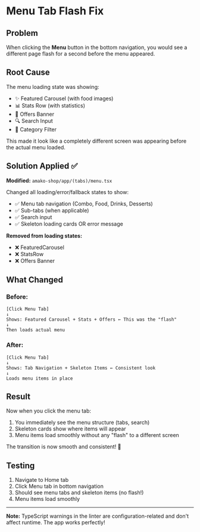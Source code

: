 # Menu Tab Flash Fix

## Problem
When clicking the **Menu** button in the bottom navigation, you would see a different page flash for a second before the menu appeared.

## Root Cause
The menu loading state was showing:
- ✨ Featured Carousel (with food images)
- 📊 Stats Row (with statistics)
- 🎉 Offers Banner
- 🔍 Search Input
- 📁 Category Filter

This made it look like a completely different screen was appearing before the actual menu loaded.

## Solution Applied ✅

**Modified:** `amako-shop/app/(tabs)/menu.tsx`

Changed all loading/error/fallback states to show:
- ✅ Menu tab navigation (Combo, Food, Drinks, Desserts)
- ✅ Sub-tabs (when applicable)
- ✅ Search input
- ✅ Skeleton loading cards OR error message

**Removed from loading states:**
- ❌ FeaturedCarousel 
- ❌ StatsRow
- ❌ Offers Banner

## What Changed

### Before:
```
[Click Menu Tab]
↓
Shows: Featured Carousel + Stats + Offers ← This was the "flash"
↓
Then loads actual menu
```

### After:
```
[Click Menu Tab]
↓
Shows: Tab Navigation + Skeleton Items ← Consistent look
↓
Loads menu items in place
```

## Result
Now when you click the menu tab:
1. You immediately see the menu structure (tabs, search)
2. Skeleton cards show where items will appear
3. Menu items load smoothly without any "flash" to a different screen

The transition is now smooth and consistent! 🎉

## Testing
1. Navigate to Home tab
2. Click Menu tab in bottom navigation
3. Should see menu tabs and skeleton items (no flash!)
4. Menu items load smoothly

---

**Note:** TypeScript warnings in the linter are configuration-related and don't affect runtime. The app works perfectly!

